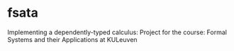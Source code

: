 fsata
=====

Implementing a dependently-typed calculus: Project for the course: Formal Systems and their Applications at KULeuven
